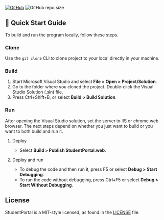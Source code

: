 [![GitHub](https://img.shields.io/github/license/kundanhere/StudentPortal?label=license)](https://github.com/kundanhere/StudentPortal/blob/main/LICENSE.txt)
![GitHub repo size](https://img.shields.io/github/repo-size/kundanhere/StudentPortal)


## 🚀 Quick Start Guide

To build and run the program locally, follow these steps.


### Clone

Use the `git clone` CLI to clone project to your local directly in your machine.


### Build

1. Start Microsoft Visual Studio and select **File > Open > Project/Solution**.
2. Go to the folder where you cloned the project. Double-click the Visual Studio Solution (.sln) file.
3. Press Ctrl+Shift+B, or select **Build > Build Solution**.

### Run

After opening the Visual Studio solution, set the server to IIS or chrome web browser. The next steps depend on whether you just want to build or you want to both build and run it.

1. Deploy

    - Select **Build > Publish StudentPortal.web**.

2. Deploy and run

    - To debug the code and then run it, press F5 or select **Debug > Start Debugging**. 
    - To run the code without debugging, press Ctrl+F5 or select **Debug > Start Without Debugging**.

## License 

StudentPortal is a MIT-style licensed, as found in the [LICENSE](https://github.com/kundanhere/StudentPortal/blob/main/LICENSE.txt) file.
